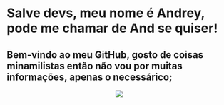 # Salve devs, meu nome é Andrey, pode me chamar de And se quiser!
## Bem-vindo ao meu GitHub, gosto de coisas minamilistas então não vou por muitas informações, apenas o necessárico;
<div align="center">
<img margin="auto" src="https://media.tenor.com/ef0pG2NmtY0AAAAC/hollow-knight-club-penguin-dance.gif">
</div>
